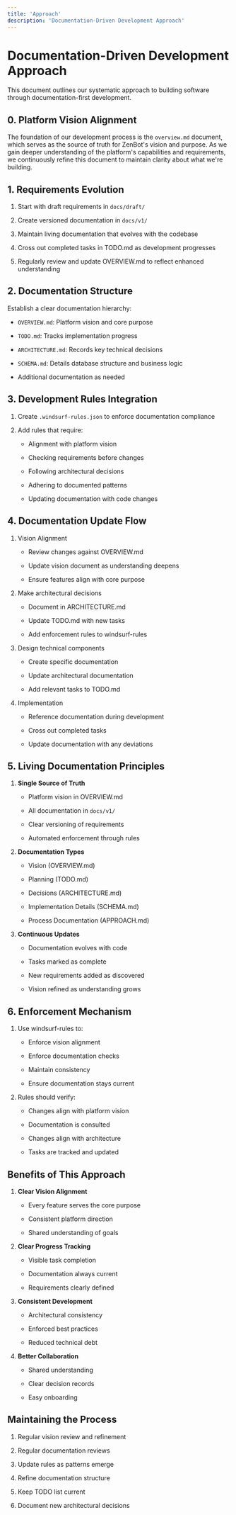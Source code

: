 ```yaml
---
title: 'Approach'
description: 'Documentation-Driven Development Approach'
---
```


# Documentation-Driven Development Approach

This document outlines our systematic approach to building software through documentation-first development.

## 0. Platform Vision Alignment

The foundation of our development process is the `overview.md` document, which serves as the source of truth for ZenBot's vision and purpose. As we gain deeper understanding of the platform's capabilities and requirements, we continuously refine this document to maintain clarity about what we're building.

## 1. Requirements Evolution

1. Start with draft requirements in `docs/draft/`

2. Create versioned documentation in `docs/v1/`

3. Maintain living documentation that evolves with the codebase

4. Cross out completed tasks in TODO.md as development progresses

5. Regularly review and update OVERVIEW.md to reflect enhanced understanding

## 2. Documentation Structure

Establish a clear documentation hierarchy:

* `OVERVIEW.md`: Platform vision and core purpose

* `TODO.md`: Tracks implementation progress

* `ARCHITECTURE.md`: Records key technical decisions

* `SCHEMA.md`: Details database structure and business logic

* Additional documentation as needed

## 3. Development Rules Integration

1. Create `.windsurf-rules.json` to enforce documentation compliance

2. Add rules that require:

   * Alignment with platform vision

   * Checking requirements before changes

   * Following architectural decisions

   * Adhering to documented patterns

   * Updating documentation with code changes

## 4. Documentation Update Flow

1. Vision Alignment

   * Review changes against OVERVIEW.md

   * Update vision document as understanding deepens

   * Ensure features align with core purpose

2. Make architectural decisions

   * Document in ARCHITECTURE.md

   * Update TODO.md with new tasks

   * Add enforcement rules to windsurf-rules

3. Design technical components

   * Create specific documentation

   * Update architectural documentation

   * Add relevant tasks to TODO.md

4. Implementation

   * Reference documentation during development

   * Cross out completed tasks

   * Update documentation with any deviations

## 5. Living Documentation Principles

1. **Single Source of Truth**

   * Platform vision in OVERVIEW.md

   * All documentation in `docs/v1/`

   * Clear versioning of requirements

   * Automated enforcement through rules

2. **Documentation Types**

   * Vision (OVERVIEW.md)

   * Planning (TODO.md)

   * Decisions (ARCHITECTURE.md)

   * Implementation Details (SCHEMA.md)

   * Process Documentation (APPROACH.md)

3. **Continuous Updates**

   * Documentation evolves with code

   * Tasks marked as complete

   * New requirements added as discovered

   * Vision refined as understanding grows

## 6. Enforcement Mechanism

1. Use windsurf-rules to:

   * Enforce vision alignment

   * Enforce documentation checks

   * Maintain consistency

   * Ensure documentation stays current

2. Rules should verify:

   * Changes align with platform vision

   * Documentation is consulted

   * Changes align with architecture

   * Tasks are tracked and updated

## Benefits of This Approach

1. **Clear Vision Alignment**

   * Every feature serves the core purpose

   * Consistent platform direction

   * Shared understanding of goals

2. **Clear Progress Tracking**

   * Visible task completion

   * Documentation always current

   * Requirements clearly defined

3. **Consistent Development**

   * Architectural consistency

   * Enforced best practices

   * Reduced technical debt

4. **Better Collaboration**

   * Shared understanding

   * Clear decision records

   * Easy onboarding

## Maintaining the Process

1. Regular vision review and refinement

2. Regular documentation reviews

3. Update rules as patterns emerge

4. Refine documentation structure

5. Keep TODO list current

6. Document new architectural decisions